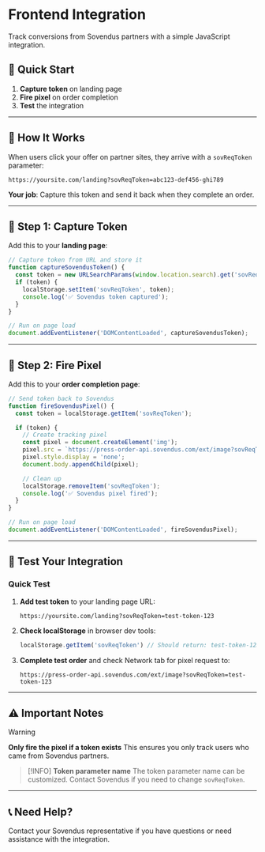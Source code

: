# Frontend Integration

Track conversions from Sovendus partners with a simple JavaScript integration.

## 🚀 Quick Start

1. **Capture token** on landing page
2. **Fire pixel** on order completion
3. **Test** the integration

---

## 🔗 How It Works

When users click your offer on partner sites, they arrive with a `sovReqToken` parameter:

```
https://yoursite.com/landing?sovReqToken=abc123-def456-ghi789
```

**Your job**: Capture this token and send it back when they complete an order.

---

## 📝 Step 1: Capture Token

Add this to your **landing page**:

```javascript
// Capture token from URL and store it
function captureSovendusToken() {
  const token = new URLSearchParams(window.location.search).get('sovReqToken');
  if (token) {
    localStorage.setItem('sovReqToken', token);
    console.log('✅ Sovendus token captured');
  }
}

// Run on page load
document.addEventListener('DOMContentLoaded', captureSovendusToken);
```

---

## 🎯 Step 2: Fire Pixel

Add this to your **order completion page**:

```javascript
// Send token back to Sovendus
function fireSovendusPixel() {
  const token = localStorage.getItem('sovReqToken');

  if (token) {
    // Create tracking pixel
    const pixel = document.createElement('img');
    pixel.src = `https://press-order-api.sovendus.com/ext/image?sovReqToken=${token}`;
    pixel.style.display = 'none';
    document.body.appendChild(pixel);

    // Clean up
    localStorage.removeItem('sovReqToken');
    console.log('✅ Sovendus pixel fired');
  }
}

// Run on page load
document.addEventListener('DOMContentLoaded', fireSovendusPixel);
```

---

## 🧪 Test Your Integration

### Quick Test

1. **Add test token** to your landing page URL:

   ```
   https://yoursite.com/landing?sovReqToken=test-token-123
   ```

2. **Check localStorage** in browser dev tools:

   ```javascript
   localStorage.getItem('sovReqToken') // Should return: test-token-123
   ```

3. **Complete test order** and check Network tab for pixel request to:

   ```
   https://press-order-api.sovendus.com/ext/image?sovReqToken=test-token-123
   ```

---

## ⚠️ Important Notes

> [!WARNING]
> **Only fire the pixel if a token exists**
> This ensures you only track users who came from Sovendus partners.

> [!INFO]
> **Token parameter name**
> The token parameter name can be customized. Contact Sovendus if you need to change `sovReqToken`.

---

## 📞 Need Help?

Contact your Sovendus representative if you have questions or need assistance with the integration.
